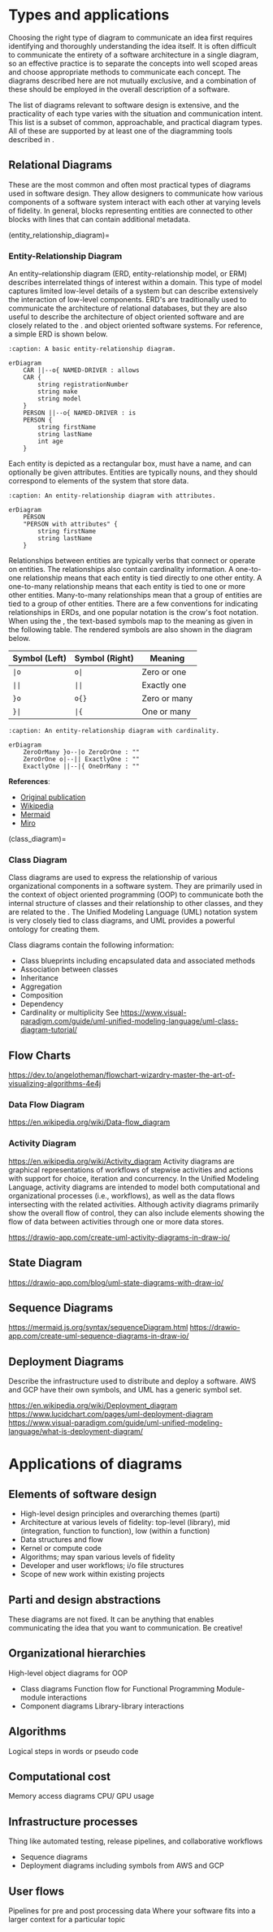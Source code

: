 
# Types and applications

Choosing the right type of diagram to communicate an idea first requires identifying
and thoroughly understanding the idea itself.
It is often difficult to communicate the entirety of a software architecture in a single
diagram, so an effective practice is to separate the concepts into well scoped areas and
choose appropriate methods to communicate each concept.
The diagrams described here are not mutually exclusive, and a combination of these should
be employed in the overall description of a software.

The list of diagrams relevant to software design is extensive, and the practicality
of each type varies with the situation and communication intent.
This list is a subset of common, approachable, and practical diagram types.
All of these are supported by at least one of the diagramming tools described in
[](generators).


## Relational Diagrams

These are the most common and often most practical types of diagrams used in software design.
They allow designers to communicate how various components of a software system interact with
each other at varying levels of fidelity.
In general, blocks representing entities are connected to other blocks with lines that can
contain additional metadata.


(entity_relationship_diagram)=
### Entity-Relationship Diagram

An entity–relationship diagram (ERD, entity-relationship model, or ERM) describes
interrelated things of interest within a domain.
This type of model captures limited low-level details of a system but can describe
extensively the interaction of low-level components.
ERD's are traditionally used to communicate the architecture of relational databases,
but they are also useful to describe the architecture of object oriented software
and are closely related to the [](class_diagram).
and object oriented software systems.
For reference, a simple ERD is shown below.

```{mermaid}
:caption: A basic entity-relationship diagram.

erDiagram
    CAR ||--o{ NAMED-DRIVER : allows
    CAR {
        string registrationNumber
        string make
        string model
    }
    PERSON ||--o{ NAMED-DRIVER : is
    PERSON {
        string firstName
        string lastName
        int age
    }
```

Each entity is depicted as a rectangular box, must have a name, and can optionally be
given attributes.
Entities are typically nouns, and they should correspond to elements of the system
that store data.

```{mermaid}
:caption: An entity-relationship diagram with attributes.

erDiagram
    PERSON
    "PERSON with attributes" {
        string firstName
        string lastName
    }
```

Relationships between entities are typically verbs that connect or operate on entities.
The relationships also contain cardinality information.
A one-to-one relationship means that each entity is tied directly to one other entity.
A one-to-many relationship means that each entity is tied to one or more other entities.
Many-to-many relationships mean that a group of entities are tied to a group of other
entities.
There are a few conventions for indicating relationships in ERDs, and one popular notation
is the crow's foot notation.
When using the [](mermaid), the text-based symbols map to the meaning as given in the
following table. The rendered symbols are also shown in the diagram below.

| Symbol (Left) | Symbol (Right) | Meaning |
| ------------- | -------------- | ------- |
| `\|o`         |  `o\|`         | Zero or one |
| `\|\|`        | `\|\|`         | Exactly one |
| `}o`          | `o{}`          | Zero or many |
| `}\|`         | `\|{`          | One or many |

```{mermaid}
:caption: An entity-relationship diagram with cardinality.

erDiagram
    ZeroOrMany }o--|o ZeroOrOne : ""
    ZeroOrOne o|--|| ExactlyOne : ""
    ExactlyOne ||--|{ OneOrMany : ""
```

**References**:
- [Original publication](https://dl.acm.org/doi/10.1145/320434.320440)
- [Wikipedia](https://en.wikipedia.org/wiki/Entity–relationship_model)
- [Mermaid](https://mermaid.js.org/syntax/entityRelationshipDiagram.html)
- [Miro](https://miro.com/diagramming/er-diagram-many-to-many-relationship/)


(class_diagram)=
### Class Diagram

Class diagrams are used to express the relationship of various organizational components
in a software system.
They are primarily used in the context of object oriented programming (OOP) to communicate
both the internal structure of classes and their relationship to other classes,
and they are related to the [](entity_relationship_diagram).
The Unified Modeling Language (UML) notation system is very closely tied to class diagrams,
and UML provides a powerful ontology for creating them.

Class diagrams contain the following information:
- Class blueprints including encapsulated data and associated methods
- Association between classes
- Inheritance
- Aggregation
- Composition
- Dependency
- Cardinality or multiplicity
See https://www.visual-paradigm.com/guide/uml-unified-modeling-language/uml-class-diagram-tutorial/


<!-- 2. **Association:** An association is a relationship between two or more classes, indicating that objects of one class are somehow related to objects of another class. Associations are often represented as lines connecting the participating classes, and they can have multiplicity (indicating how many objects are involved) and roles (describing the nature of the relationship).
3. **Inheritance/Generalization:** Inheritance is a relationship where one class (the subclass or derived class) inherits attributes and behaviors from another class (the superclass or base class). In a class diagram, inheritance is shown as a solid line with a triangle arrowhead pointing from the subclass to the superclass.
4. **Dependency:** A dependency relationship indicates that one class relies on another class. It is represented by a dashed line with an arrow pointing from the dependent class to the class it depends on. Dependencies can exist between classes due to method parameters, return types, or other interactions.
5. **Association Class:** In some cases, an association between classes may have additional attributes or methods. An association class is a class that is associated with the association itself, and it represents these additional properties or behaviors.
6. **Aggregation:** Aggregation is a specialized form of association that represents a whole-part relationship. It indicates that one class is composed of other classes or objects. It is often represented as a diamond shape on the side of the whole or aggregate class.
7. **Composition:** Composition is a stronger form of aggregation, signifying that the parts of a whole are tightly bound to it and cannot exist independently. It is represented with a filled diamond shape on the side of the whole class.
8. **Multiplicity:** Multiplicity is used to specify how many instances of one class are associated with instances of another class. It is often expressed as a range, such as "1..*" (one or more), "0..1" (zero or one), or specific values like "5." -->



## Flow Charts
https://dev.to/angelotheman/flowchart-wizardry-master-the-art-of-visualizing-algorithms-4e4j

### Data Flow Diagram
https://en.wikipedia.org/wiki/Data-flow_diagram

### Activity Diagram
https://en.wikipedia.org/wiki/Activity_diagram
Activity diagrams are graphical representations of workflows of stepwise activities and
actions with support for choice, iteration and concurrency.
In the Unified Modeling Language, activity diagrams are intended to model both computational
and organizational processes (i.e., workflows), as well as the data flows intersecting with
the related activities.
Although activity diagrams primarily show the overall flow of control, they can also include
elements showing the flow of data between activities through one or more data stores.

https://drawio-app.com/create-uml-activity-diagrams-in-draw-io/


## State Diagram

https://drawio-app.com/blog/uml-state-diagrams-with-draw-io/


## Sequence Diagrams

https://mermaid.js.org/syntax/sequenceDiagram.html
https://drawio-app.com/create-uml-sequence-diagrams-in-draw-io/

## Deployment Diagrams

Describe the infrastructure used to distribute and deploy a software.
AWS and GCP have their own symbols, and UML has a generic symbol set.

https://en.wikipedia.org/wiki/Deployment_diagram
https://www.lucidchart.com/pages/uml-deployment-diagram
https://www.visual-paradigm.com/guide/uml-unified-modeling-language/what-is-deployment-diagram/


# Applications of diagrams

## Elements of software design

- High-level design principles and overarching themes (parti)
- Architecture at various levels of fidelity: top-level (library), mid (integration, function to function), low (within a function)
- Data structures and flow
- Kernel or compute code
- Algorithms; may span various levels of fidelity
- Developer and user workflows; i/o file structures
- Scope of new work within existing projects

## Parti and design abstractions

These diagrams are not fixed. It can be anything that enables communicating the idea that you want to communication.
Be creative! 

## Organizational hierarchies

High-level object diagrams for OOP
- Class diagrams
Function flow for Functional Programming
Module-module interactions
- Component diagrams
Library-library interactions

## Algorithms

Logical steps in words or pseudo code


## Computational cost

Memory access diagrams
CPU/ GPU usage

## Infrastructure processes

Thing like automated testing, release pipelines, and collaborative workflows
- Sequence diagrams
- Deployment diagrams including symbols from AWS and GCP

## User flows

Pipelines for pre and post processing data
Where your software fits into a larger context for a particular topic
